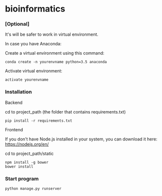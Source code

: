 
# bioinformatics


### [Optional]
It's will be safer to work in virtual environment.

In case you have Anaconda:

  Create a virtual environment using this command:

    conda create -n yourenvname python=3.5 anaconda
  
  Activate virtual environment:

    activate yourenvname
    
### Installation

Backend

cd to project_path (the folder that contains requirements.txt)

    pip install -r requirements.txt
    
Frontend

If you don't have Node.js installed in your system, you can download it here:
https://nodejs.org/en/

cd to project_path/static

    npm install -g bower
    bower install
    
### Start program
    python manage.py runserver

